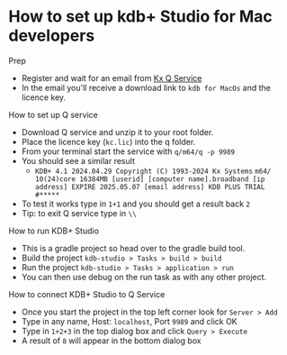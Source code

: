 How to set up kdb+ Studio for Mac developers
=========

Prep 
  - Register and wait for an email from [Kx Q Service]
  - In the email you'll receive a download link to ```kdb for MacOs``` and the licence key. 

How to set up Q service
  - Download Q service and unzip it to your root folder.
  - Place the licence key (```kc.lic```) into the q folder.
  - From your terminal start the service with ```q/m64/q -p 9989```
  - You should see a similar result
    - ```KDB+ 4.1 2024.04.29 Copyright (C) 1993-2024 Kx Systems```
      ```m64/ 10(24)core 16384MB [userid] [computer name].broadband [ip address] EXPIRE 2025.05.07 [email address] KDB PLUS TRIAL #*****```
  - To test it works type in ```1+1``` and you should get a result back ```2 ```
  - Tip: to exit Q service type in ```\\```

How to run KDB+ Studio
- This is a gradle project so head over to the gradle build tool.
- Build the project ```kdb-studio > Tasks > build > build```
- Run the project ```kdb-studio > Tasks > application > run```
- You can then use debug on the run task as with any other project.

How to connect KDB+ Studio to Q Service
- Once you start the project in the top left corner look for ```Server > Add```
- Type in any name, Host: ```localhost```, Port ```9989``` and click OK
- Type in ```1+2+3``` in the top dialog box and click ```Query > Execute```
- A result of ```8``` will appear in the bottom dialog box


[Kx Q Service]:https://kx.com/kdb-personal-edition-download/
